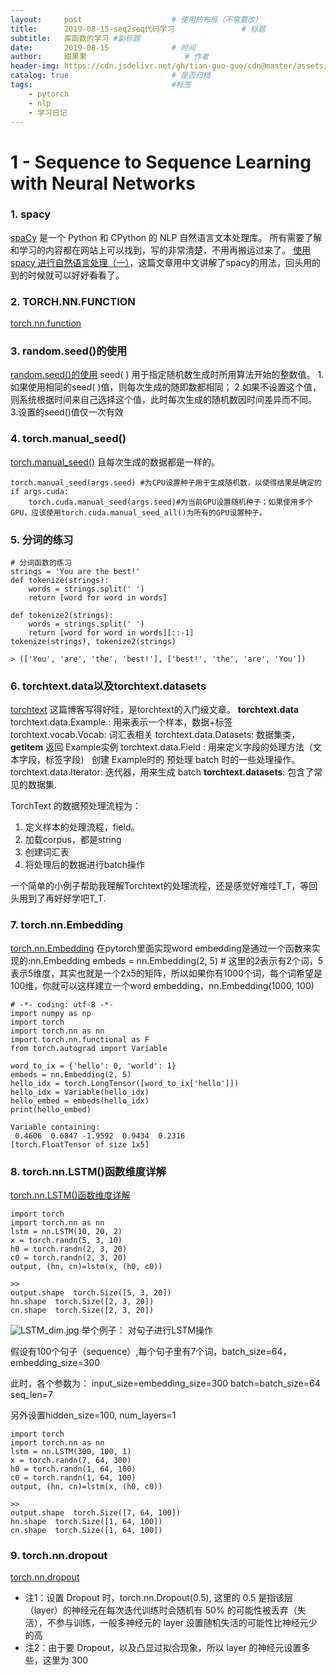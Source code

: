 ```yaml
---
layout:     post                    # 使用的布局（不需要改）
title:      2019-08-15-seq2seq代码学习               # 标题 
subtitle:   库函数的学习 #副标题
date:       2019-08-15              # 时间
author:     甜果果                      # 作者
header-img: https://cdn.jsdelivr.net/gh/tian-guo-guo/cdn@master/assets/imgpost-bg-desk1.jpg    #这篇文章标题背景图片
catalog: true                       # 是否归档
tags:                               #标签
    - pytorch 
    - nlp
    - 学习日记
---
```


# 1 - Sequence to Sequence Learning with Neural Networks
### 1. spacy
[spaCy](https://spacy.io/) 是一个 Python 和 CPython 的 NLP 自然语言文本处理库。
所有需要了解和学习的内容都在网站上可以找到，写的非常清楚，不用再搬运过来了。
[使用 spacy 进行自然语言处理（一）](https://blog.csdn.net/u012436149/article/details/79321112)，这篇文章用中文讲解了spacy的用法，回头用的到的时候就可以好好看看了。

### 2. TORCH.NN.FUNCTION
[torch.nn.function](https://pytorch.org/docs/stable/nn.functional.html)

### 3. random.seed()的使用
[random.seed\(\)的使用](https://blog.csdn.net/linzch3/article/details/58220569)
seed( ) 用于指定随机数生成时所用算法开始的整数值。 
1.如果使用相同的seed( )值，则每次生成的随即数都相同； 
2.如果不设置这个值，则系统根据时间来自己选择这个值，此时每次生成的随机数因时间差异而不同。 
3.设置的seed()值仅一次有效

### 4. torch.manual_seed()
[torch.manual_seed\(\)](https://blog.csdn.net/qq_34690929/article/details/79923602) 且每次生成的数据都是一样的。
```
torch.manual_seed(args.seed) #为CPU设置种子用于生成随机数，以使得结果是确定的 
if args.cuda: 
    torch.cuda.manual_seed(args.seed)#为当前GPU设置随机种子；如果使用多个GPU，应该使用torch.cuda.manual_seed_all()为所有的GPU设置种子。
```

### 5. 分词的练习
```
# 分词函数的练习
strings = 'You are the best!'
def tokenize(strings):
    words = strings.split(' ')
    return [word for word in words]

def tokenize2(strings):
    words = strings.split(' ')
    return [word for word in words][::-1]
tokenize(strings), tokenize2(strings)

> (['You', 'are', 'the', 'best!'], ['best!', 'the', 'are', 'You'])
```

### 6. torchtext.data以及torchtext.datasets
[torchtext](https://blog.csdn.net/u012436149/article/details/79310176) 这篇博客写得好哇，是torchtext的入门级文章。
**torchtext.data**
torchtext.data.Example : 用来表示一个样本，数据+标签
torchtext.vocab.Vocab: 词汇表相关
torchtext.data.Datasets: 数据集类，__getitem__ 返回 Example实例
torchtext.data.Field : 用来定义字段的处理方法（文本字段，标签字段）
创建 Example时的 预处理
batch 时的一些处理操作。
torchtext.data.Iterator: 迭代器，用来生成 batch
**torchtext.datasets**: 包含了常见的数据集.

TorchText 的数据预处理流程为：
1. 定义样本的处理流程，field。
2. 加载corpus，都是string
3. 创建词汇表
4. 将处理后的数据进行batch操作

一个简单的小例子帮助我理解Torchtext的处理流程，还是感觉好难哇T_T，等回头用到了再好好学吧T_T.

### 7. torch.nn.Embedding
[torch.nn.Embedding](https://www.cnblogs.com/lindaxin/p/7991436.html)
在pytorch里面实现word embedding是通过一个函数来实现的:nn.Embedding
embeds = nn.Embedding(2, 5) # 这里的2表示有2个词，5表示5维度，其实也就是一个2x5的矩阵，所以如果你有1000个词，每个词希望是100维，你就可以这样建立一个word embedding，nn.Embedding(1000, 100)
```
# -*- coding: utf-8 -*-
import numpy as np
import torch
import torch.nn as nn
import torch.nn.functional as F
from torch.autograd import Variable
 
word_to_ix = {'hello': 0, 'world': 1}
embeds = nn.Embedding(2, 5)
hello_idx = torch.LongTensor([word_to_ix['hello']])
hello_idx = Variable(hello_idx)
hello_embed = embeds(hello_idx)
print(hello_embed)
```
```
Variable containing:
 0.4606  0.6847 -1.9592  0.9434  0.2316
[torch.FloatTensor of size 1x5]
```

### 8. torch.nn.LSTM()函数维度详解
[torch.nn.LSTM\(\)函数维度详解](https://blog.csdn.net/m0_37586991/article/details/88561746)
```
import torch
import torch.nn as nn
lstm = nn.LSTM(10, 20, 2)
x = torch.randn(5, 3, 10)
h0 = torch.randn(2, 3, 20)
c0 = torch.randn(2, 3, 20)
output, (hn, cn)=lstm(x, (h0, c0))

>>
output.shape  torch.Size([5, 3, 20])
hn.shape  torch.Size([2, 3, 20])
cn.shape  torch.Size([2, 3, 20])
```
![LSTM_dim.jpg](https://cdn.jsdelivr.net/gh/tian-guo-guo/cdn@master/assets/imgLSTM_dim.jpg)
举个例子：
对句子进行LSTM操作

假设有100个句子（sequence）,每个句子里有7个词，batch_size=64，embedding_size=300

此时，各个参数为：
input_size=embedding_size=300
batch=batch_size=64
seq_len=7

另外设置hidden_size=100, num_layers=1
```
import torch
import torch.nn as nn
lstm = nn.LSTM(300, 100, 1)
x = torch.randn(7, 64, 300)
h0 = torch.randn(1, 64, 100)
c0 = torch.randn(1, 64, 100)
output, (hn, cn)=lstm(x, (h0, c0))

>>
output.shape  torch.Size([7, 64, 100])
hn.shape  torch.Size([1, 64, 100])
cn.shape  torch.Size([1, 64, 100])
```

### 9. torch.nn.dropout
[torch.nn.dropout](https://blog.csdn.net/u014532743/article/details/78453990)
- 注1：设置 Dropout 时，torch.nn.Dropout(0.5), 这里的 0.5 是指该层（layer）的神经元在每次迭代训练时会随机有 50% 的可能性被丢弃（失活），不参与训练，一般多神经元的 layer 设置随机失活的可能性比神经元少的高
- 注2：由于要 Dropout，以及凸显过拟合现象，所以 layer 的神经元设置多些，这里为 300
